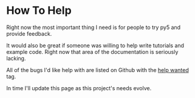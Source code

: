 # How To Help

Right now the most important thing I need is for people to try py5 and
provide feedback.

It would also be great if someone was willing to help write tutorials
and example code. Right now that area of the documentation is seriously
lacking.

All of the bugs I'd like help with are listed on Github with the [help
wanted](https://github.com/py5coding/py5generator/issues?q=is%3Aissue+is%3Aopen+label%3A%22help+wanted%22)
tag.

In time I'll update this page as this project's needs evolve.
